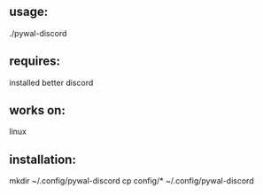## usage: 
./pywal-discord
## requires: 
installed better discord
## works on: 
linux
## installation:
mkdir ~/.config/pywal-discord
cp config/* ~/.config/pywal-discord

